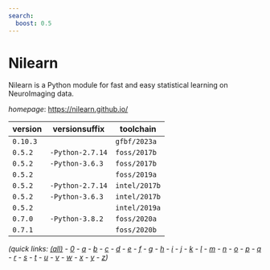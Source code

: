 ```yaml
---
search:
  boost: 0.5
---
```

# Nilearn

Nilearn is a Python module for fast and easy statistical learning on NeuroImaging data.

*homepage*: <https://nilearn.github.io/>

version | versionsuffix | toolchain
--------|---------------|----------
``0.10.3`` |  | ``gfbf/2023a``
``0.5.2`` | ``-Python-2.7.14`` | ``foss/2017b``
``0.5.2`` | ``-Python-3.6.3`` | ``foss/2017b``
``0.5.2`` |  | ``foss/2019a``
``0.5.2`` | ``-Python-2.7.14`` | ``intel/2017b``
``0.5.2`` | ``-Python-3.6.3`` | ``intel/2017b``
``0.5.2`` |  | ``intel/2019a``
``0.7.0`` | ``-Python-3.8.2`` | ``foss/2020a``
``0.7.1`` |  | ``foss/2020b``


*(quick links: [(all)](../index.md) - [0](../0/index.md) - [a](../a/index.md) - [b](../b/index.md) - [c](../c/index.md) - [d](../d/index.md) - [e](../e/index.md) - [f](../f/index.md) - [g](../g/index.md) - [h](../h/index.md) - [i](../i/index.md) - [j](../j/index.md) - [k](../k/index.md) - [l](../l/index.md) - [m](../m/index.md) - [n](../n/index.md) - [o](../o/index.md) - [p](../p/index.md) - [q](../q/index.md) - [r](../r/index.md) - [s](../s/index.md) - [t](../t/index.md) - [u](../u/index.md) - [v](../v/index.md) - [w](../w/index.md) - [x](../x/index.md) - [y](../y/index.md) - [z](../z/index.md))*

